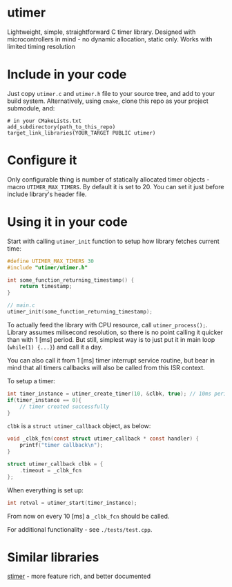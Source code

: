 # utimer

Lightweight, simple, straightforward C timer library. Designed with
microcontrollers in mind - no dynamic allocation, static only.
Works with limited timing resolution

# Include in your code

Just copy `utimer.c` and `utimer.h` file to your source tree, and add to your build system.
Alternatively, using `cmake`, clone this repo as your project submodule, and:

```
# in your CMakeLists.txt
add_subdirectory(path_to_this_repo)
target_link_libraries(YOUR_TARGET PUBLIC utimer)
```

# Configure it

Only configurable thing is number of statically allocated timer objects - macro `UTIMER_MAX_TIMERS`.
By default it is set to 20. You can set it just before include library's header file.

# Using it in your code

Start with calling `utimer_init` function to setup how library fetches current time:

```C
#define UTIMER_MAX_TIMERS 30
#include "utimer/utimer.h"

int some_function_returning_timestamp() {
    return timestamp;
}

// main.c
utimer_init(some_function_returning_timestamp);
```

To actually feed the library with CPU resource, call `utimer_process();`. Library assumes milisecond
resolution, so there is no point calling it quicker than with 1 [ms] period. But still, simplest
way is to just put it in main loop (`while(1) {...}`) and call it a day.

You can also call it from 1 [ms] timer interrupt service routine, but bear in mind that all
timers callbacks will also be called from this ISR context.

To setup a timer:

```C
int timer_instance = utimer_create_timer(10, &clbk, true); // 10ms periodical timer
if(timer_instance == 0){
    // timer created successfully
}
```

`clbk` is a `struct utimer_callback` object, as below:

```C
void _clbk_fcn(const struct utimer_callback * const handler) {
    printf("timer callback\n");
}

struct utimer_callback clbk = {
    .timeout = _clbk_fcn
};
```

When everything is set up:

```C
int retval = utimer_start(timer_instance);
```

From now on every 10 [ms] a `_clbk_fcn` should be called.

For additional functionality - see `./tests/test.cpp`.

# Similar libraries

[stimer](https://github.com/odurc/stimer/) - more feature rich, and better documented